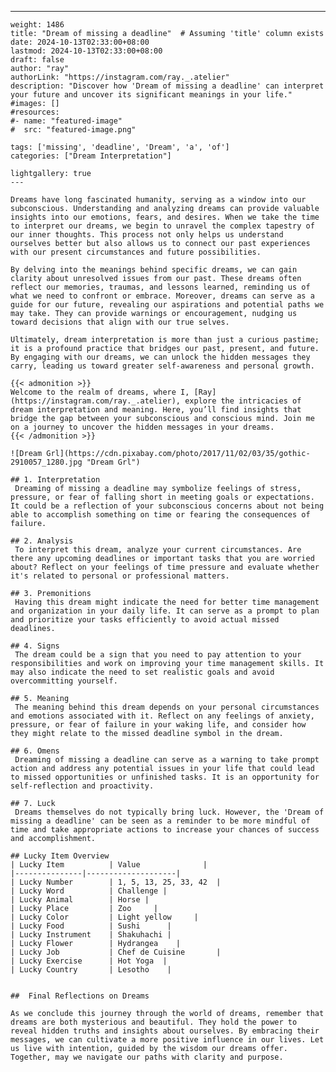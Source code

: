 ---
    weight: 1486
    title: "Dream of missing a deadline"  # Assuming 'title' column exists
    date: 2024-10-13T02:33:00+08:00
    lastmod: 2024-10-13T02:33:00+08:00
    draft: false
    author: "ray"
    authorLink: "https://instagram.com/ray._.atelier"
    description: "Discover how 'Dream of missing a deadline' can interpret your future and uncover its significant meanings in your life."
    #images: []
    #resources:
    #- name: "featured-image"
    #  src: "featured-image.png"
    
    tags: ['missing', 'deadline', 'Dream', 'a', 'of']
    categories: ["Dream Interpretation"]
    
    lightgallery: true
    ---
    
    Dreams have long fascinated humanity, serving as a window into our subconscious. Understanding and analyzing dreams can provide valuable insights into our emotions, fears, and desires. When we take the time to interpret our dreams, we begin to unravel the complex tapestry of our inner thoughts. This process not only helps us understand ourselves better but also allows us to connect our past experiences with our present circumstances and future possibilities.
    
    By delving into the meanings behind specific dreams, we can gain clarity about unresolved issues from our past. These dreams often reflect our memories, traumas, and lessons learned, reminding us of what we need to confront or embrace. Moreover, dreams can serve as a guide for our future, revealing our aspirations and potential paths we may take. They can provide warnings or encouragement, nudging us toward decisions that align with our true selves.
    
    Ultimately, dream interpretation is more than just a curious pastime; it is a profound practice that bridges our past, present, and future. By engaging with our dreams, we can unlock the hidden messages they carry, leading us toward greater self-awareness and personal growth.
    
    {{< admonition >}}
    Welcome to the realm of dreams, where I, [Ray](https://instagram.com/ray._.atelier), explore the intricacies of dream interpretation and meaning. Here, you’ll find insights that bridge the gap between your subconscious and conscious mind. Join me on a journey to uncover the hidden messages in your dreams.
    {{< /admonition >}}
    
    ![Dream Grl](https://cdn.pixabay.com/photo/2017/11/02/03/35/gothic-2910057_1280.jpg "Dream Grl")
    
    ## 1. Interpretation
     Dreaming of missing a deadline may symbolize feelings of stress, pressure, or fear of falling short in meeting goals or expectations. It could be a reflection of your subconscious concerns about not being able to accomplish something on time or fearing the consequences of failure.
    
    ## 2. Analysis
     To interpret this dream, analyze your current circumstances. Are there any upcoming deadlines or important tasks that you are worried about? Reflect on your feelings of time pressure and evaluate whether it's related to personal or professional matters.
    
    ## 3. Premonitions
     Having this dream might indicate the need for better time management and organization in your daily life. It can serve as a prompt to plan and prioritize your tasks efficiently to avoid actual missed deadlines.
    
    ## 4. Signs
     The dream could be a sign that you need to pay attention to your responsibilities and work on improving your time management skills. It may also indicate the need to set realistic goals and avoid overcommitting yourself.
    
    ## 5. Meaning
     The meaning behind this dream depends on your personal circumstances and emotions associated with it. Reflect on any feelings of anxiety, pressure, or fear of failure in your waking life, and consider how they might relate to the missed deadline symbol in the dream.
    
    ## 6. Omens
     Dreaming of missing a deadline can serve as a warning to take prompt action and address any potential issues in your life that could lead to missed opportunities or unfinished tasks. It is an opportunity for self-reflection and proactivity.
    
    ## 7. Luck
     Dreams themselves do not typically bring luck. However, the 'Dream of missing a deadline' can be seen as a reminder to be more mindful of time and take appropriate actions to increase your chances of success and accomplishment.
    
    ## Lucky Item Overview
    | Lucky Item          | Value              |
    |---------------|--------------------|
    | Lucky Number        | 1, 5, 13, 25, 33, 42  |
    | Lucky Word          | Challenge |
    | Lucky Animal        | Horse |
    | Lucky Place         | Zoo     |
    | Lucky Color         | Light yellow     |
    | Lucky Food          | Sushi      |
    | Lucky Instrument    | Shakuhachi |
    | Lucky Flower        | Hydrangea    |
    | Lucky Job           | Chef de Cuisine       |
    | Lucky Exercise      | Hot Yoga  |
    | Lucky Country       | Lesotho    |
    
    
    ##  Final Reflections on Dreams
    
    As we conclude this journey through the world of dreams, remember that dreams are both mysterious and beautiful. They hold the power to reveal hidden truths and insights about ourselves. By embracing their messages, we can cultivate a more positive influence in our lives. Let us live with intention, guided by the wisdom our dreams offer. Together, may we navigate our paths with clarity and purpose.
    